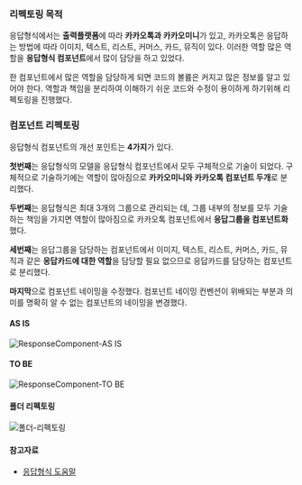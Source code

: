 ### 리펙토링 목적
응답형식에서는 **출력플랫폼**에 따라 **카카오톡과 카카오미니**가 있고, 카카오톡은 응답하는 방법에 따라 이미지, 텍스트, 리스트, 커머스, 카드, 뮤직이 있다. 이러한 역할 많은 역할을 **응답형식 컴포넌트**에서 많이 담당을 하고 있었다.

한 컴포넌트에서 많은 역할을 담당하게 되면 코드의 볼륨은 커지고 많은 정보를 알고 있어야 한다.
역할과 책임을 분리하여 이해하기 쉬운 코드와 수정이 용이하게 하기위해 리펙토링을 진행했다.

### 컴포넌트 리펙토링
응답형식 컴포넌트의 개선 포인트는 **4가지**가 있다.

**첫번째**는 응답형식의 모델을 응답형식 컴포넌트에서 모두 구체적으로 기술이 되었다.
구체적으로 기술하기에는 역할이 많아짐으로 **카카오미니와 카카오톡 컴포넌트 두개**로 분리했다.

**두번째**는 응답형식은 최대 3개의 그룹으로 관리되는 데, 그룹 내부의 정보를 모두 기술하는 책임을 가지면
역할이 많아짐으로 카카오톡 컴포넌트에서 **응답그룹을 컴포넌트화**했다.

**세번째**는 응답그룹을 담당하는 컴포넌트에서 이미지, 텍스트, 리스트, 커머스, 카드, 뮤직과 같은 **응답카드에 대한 역할**을
담당할 필요 없으므로 응답카드를 담당하는 컴포넌트로 분리했다.

**마지막**으로 컴포넌트 네이밍을 수정했다. 컴포넌트 네이밍 컨벤션이 위배되는 부분과 의미를 명확히 알 수 없는 컴포넌트의 네이밍을 변경했다.

#### AS IS
![ResponseComponent-AS IS](https://user-images.githubusercontent.com/17817719/58377429-53059f00-7fbb-11e9-8519-8aba44c20c1e.png)

#### TO BE
![ResponseComponent-TO BE](https://user-images.githubusercontent.com/17817719/58377454-f1920000-7fbb-11e9-82b1-e6c6ad7f547f.png)

#### 폴더 리펙토링
![폴더-리펙토링](https://user-images.githubusercontent.com/17817719/58377469-5c433b80-7fbc-11e9-8b01-e35be55355a7.png)

#### 참고자료
- [응답형식 도움말](https://i.kakao.com/docs/tutorial-chatbot-response)